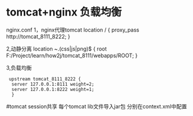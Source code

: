 # tomcat+nginx 负载均衡
  nginx.conf
  1，nginx代理tomcat
     location / {
       proxy_pass http://tomcat_8111_8222;
       }

  2,动静分离
     location ~\.(css|js|png)$ {
       root F:/Project/learn/how2j/tomcat_8111/webapps/ROOT;
       }

  3,负载均衡

     upstream tomcat_8111_8222 {
      server 127.0.0.1:8111 weight=2;
      server 127.0.0.1:8222 weight=1;
      }

#tomcat session共享
    每个tomcat lib文件导入jar包
    分别在context.xml中配置
      <Valve className="com.orangefunction.tomcat.redissessions.RedisSessionHandlerValve" />
  <Manager className="com.orangefunction.tomcat.redissessions.RedisSessionManager"
   host="127.0.0.1"
   port="6379"
   database="0"
   maxInactiveInterval="60" />

